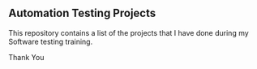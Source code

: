 <h2>Automation Testing Projects</h2>
<p>This repository contains a list of the projects that I have done during my Software testing training.</p
  
<p>Thank You</p>

